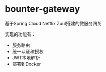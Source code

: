 # bounter-gateway
基于Spring Cloud Netflix Zuul搭建的微服务网关
  
  实现的功能有：
  - 服务路由
  - 统一认证和授权
  - JWT本地解析
  - 部署到Docker
